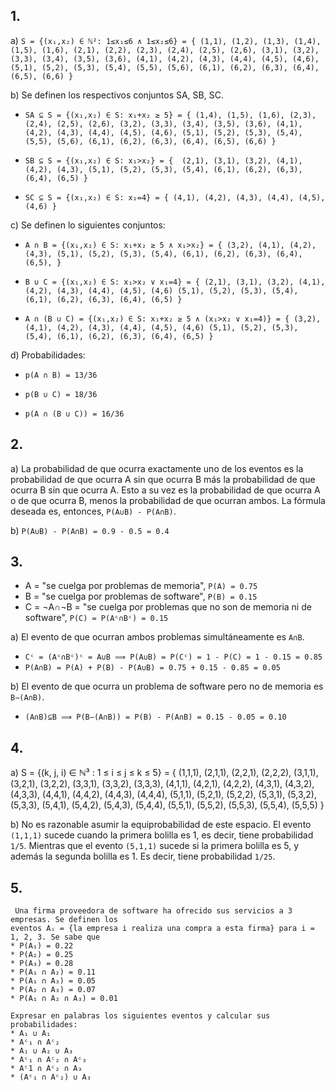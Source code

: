 ## 1.
a) `S = {(x₁,x₂) ∈ ℕ²: 1≤x₁≤6 ∧ 1≤x₂≤6} = {
    (1,1), (1,2), (1,3), (1,4), (1,5), (1,6), (2,1), (2,2), (2,3), (2,4), (2,5), (2,6),
    (3,1), (3,2), (3,3), (3,4), (3,5), (3,6), (4,1), (4,2), (4,3), (4,4), (4,5), (4,6),
    (5,1), (5,2), (5,3), (5,4), (5,5), (5,6), (6,1), (6,2), (6,3), (6,4), (6,5), (6,6)
}`

b) Se definen los respectivos conjuntos SA, SB, SC.

* `SA ⊆ S = {(x₁,x₂) ∈ S: x₁+x₂ ≥ 5} = {
    (1,4), (1,5), (1,6), (2,3), (2,4), (2,5), (2,6),
    (3,2), (3,3), (3,4), (3,5), (3,6), (4,1), (4,2), (4,3), (4,4), (4,5), (4,6),
    (5,1), (5,2), (5,3), (5,4), (5,5), (5,6), (6,1), (6,2), (6,3), (6,4), (6,5), (6,6)
}`

* `SB ⊆ S = {(x₁,x₂) ∈ S: x₁>x₂} = { 
    (2,1),
    (3,1), (3,2), (4,1), (4,2), (4,3),
    (5,1), (5,2), (5,3), (5,4), (6,1), (6,2), (6,3), (6,4), (6,5)
}`

* `SC ⊆ S = {(x₁,x₂) ∈ S: x₁=4} = {
    (4,1), (4,2), (4,3), (4,4), (4,5), (4,6)
}`

c) Se definen lo siguientes conjuntos:

* `A ∩ B = {(x₁,x₂) ∈ S: x₁+x₂ ≥ 5 ∧ x₁>x₂} = {
    (3,2), (4,1), (4,2), (4,3),
    (5,1), (5,2), (5,3), (5,4), (6,1), (6,2), (6,3), (6,4), (6,5),
}`

* `B ∪ C = {(x₁,x₂) ∈ S: x₁>x₂ ∨ x₁=4} = {
    (2,1),
    (3,1), (3,2), (4,1), (4,2), (4,3), (4,4), (4,5), (4,6)
    (5,1), (5,2), (5,3), (5,4), (6,1), (6,2), (6,3), (6,4), (6,5)
}`

* `A ∩ (B ∪ C) = {(x₁,x₂) ∈ S: x₁+x₂ ≥ 5 ∧ (x₁>x₂ ∨ x₁=4)} = {
    (3,2), (4,1), (4,2), (4,3), (4,4), (4,5), (4,6)
    (5,1), (5,2), (5,3), (5,4), (6,1), (6,2), (6,3), (6,4), (6,5)
}`

d) Probabilidades:

* `p(A ∩ B) = 13/36`

* `p(B ∪ C) = 18/36`

* `p(A ∩ (B ∪ C)) = 16/36`

## 2.
a) La probabilidad de que ocurra exactamente uno de los eventos es la
probabilidad de que ocurra A sin que ocurra B más la probabilidad de que ocurra
B sin que ocurra A. Esto a su vez es la probabilidad de que ocurra A o de que
ocurra B, menos la probabilidad de que ocurran ambos. La fórmula deseada es,
entonces, `P(A∪B) - P(A∩B)`.

b) `P(A∪B) - P(A∩B) = 0.9 - 0.5 = 0.4`

## 3.
* A = "se cuelga por problemas de memoria", `P(A) = 0.75`
* B = "se cuelga por problemas de software", `P(B) = 0.15`
* C = ¬A∩¬B = "se cuelga por problemas que no son de memoria ni de software", `P(C) = P(Aᶜ∩Bᶜ) = 0.15`

a) El evento de que ocurran ambos problemas simultáneamente es `A∩B`.
* `Cᶜ = (Aᶜ∩Bᶜ)ᶜ = A∪B ⟹ P(A∪B) = P(Cᶜ) = 1 - P(C) = 1 - 0.15 = 0.85`
* `P(A∩B) = P(A) + P(B) - P(A∪B) = 0.75 + 0.15 - 0.85 = 0.05`

b) El evento de que ocurra un problema de software pero no de memoria es `B−(A∩B)`.
* `(A∩B)⊆B ⟹ P(B−(A∩B)) = P(B) - P(A∩B) = 0.15 - 0.05 = 0.10`

## 4.
a) S = {(k, j, i) ∈ ℕ³ : 1 ≤ i ≤ j ≤ k ≤ 5} = {
    (1,1,1),
    (2,1,1), (2,2,1), (2,2,2),
    (3,1,1), (3,2,1), (3,2,2), (3,3,1), (3,3,2), (3,3,3),
    (4,1,1), (4,2,1), (4,2,2), (4,3,1), (4,3,2), (4,3,3), (4,4,1), (4,4,2), (4,4,3), (4,4,4),
    (5,1,1), (5,2,1), (5,2,2), (5,3,1), (5,3,2), (5,3,3), (5,4,1), (5,4,2), (5,4,3), (5,4,4), (5,5,1), (5,5,2), (5,5,3), (5,5,4), (5,5,5)
}

b) No es razonable asumir la equiprobabilidad de este espacio. El evento
`(1,1,1)` sucede cuando la primera bolilla es 1, es decir, tiene probabilidad
`1/5`. Mientras que el evento `(5,1,1)` sucede si la primera bolilla es 5, y
además la segunda bolilla es 1. Es decir, tiene probabilidad `1/25`.

## 5.
```
 Una firma proveedora de software ha ofrecido sus servicios a 3 empresas. Se definen los
eventos Aᵢ = {la empresa i realiza una compra a esta firma} para i = 1, 2, 3. Se sabe que
* P(A₁) = 0.22
* P(A₂) = 0.25
* P(A₃) = 0.28
* P(A₁ ∩ A₂) = 0.11
* P(A₁ ∩ A₃) = 0.05
* P(A₂ ∩ A₃) = 0.07
* P(A₁ ∩ A₂ ∩ A₃) = 0.01

Expresar en palabras los siguientes eventos y calcular sus probabilidades:
* A₁ ∪ A₁
* Aᶜ₁ ∩ Aᶜ₂ 
* A₁ ∪ A₂ ∪ A₃
* Aᶜ₁ ∩ Aᶜ₂ ∩ Aᶜ₃ 
* Aᶜ1 ∩ Aᶜ₂ ∩ A₃ 
* (Aᶜ₁ ∩ Aᶜ₂) ∪ A₃
```